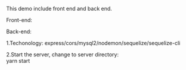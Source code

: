 This demo include front end and back end.</br>

Front-end:</br>

Back-end:</br>

1.Techonology:
express/cors/mysql2/nodemon/sequelize/sequelize-cli</br>

2.Start the server, change to server directory:</br>
yarn start </br>
